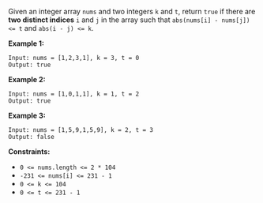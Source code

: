Given an integer array `nums` and two integers `k` and `t`, return `true` if
there are **two distinct indices** `i` and `j` in the array such that
`abs(nums[i] - nums[j]) <= t` and `abs(i - j) <= k`.



**Example 1:**

    
    
    Input: nums = [1,2,3,1], k = 3, t = 0
    Output: true
    

**Example 2:**

    
    
    Input: nums = [1,0,1,1], k = 1, t = 2
    Output: true
    

**Example 3:**

    
    
    Input: nums = [1,5,9,1,5,9], k = 2, t = 3
    Output: false
    



**Constraints:**

  * `0 <= nums.length <= 2 * 104`
  * `-231 <= nums[i] <= 231 - 1`
  * `0 <= k <= 104`
  * `0 <= t <= 231 - 1`

